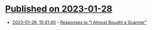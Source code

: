 # [Published on 2023-01-28](index.md)

* [2023-01-28, 15:41:40](https://news.ycombinator.com/item?id=34558445) - [Responses to “I Almost Bought a Scanner”](http://leejo.github.io/2023/01/28/scanner_response/)

